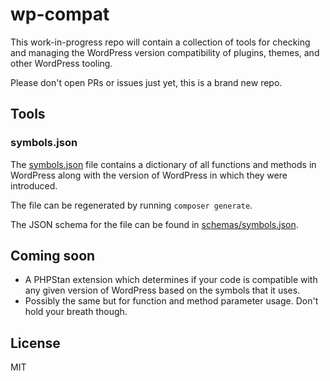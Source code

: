 # wp-compat

This work-in-progress repo will contain a collection of tools for checking and managing the WordPress version compatibility of plugins, themes, and other WordPress tooling.

Please don't open PRs or issues just yet, this is a brand new repo.

## Tools

### symbols.json

The [symbols.json](symbols.json) file contains a dictionary of all functions and methods in WordPress along with the version of WordPress in which they were introduced.

The file can be regenerated by running `composer generate`.

The JSON schema for the file can be found in [schemas/symbols.json](schemas/symbols.json).

## Coming soon

* A PHPStan extension which determines if your code is compatible with any given version of WordPress based on the symbols that it uses.
* Possibly the same but for function and method parameter usage. Don't hold your breath though.

## License

MIT
